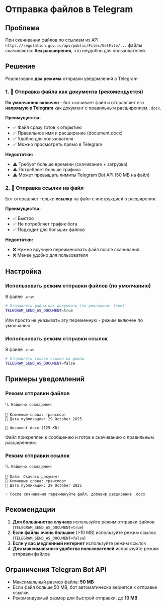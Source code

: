 # Отправка файлов в Telegram

## Проблема

При скачивании файлов по ссылкам из API `https://regulation.gov.ru/api/public/Files/GetFile/...` 
файлы скачиваются **без расширения**, что неудобно для пользователей.

## Решение

Реализовано **два режима** отправки уведомлений в Telegram:

### 1. 📎 Отправка файла как документа (рекомендуется)

**По умолчанию включен** - бот скачивает файл и отправляет его **напрямую в Telegram** 
как документ с правильным расширением `.docx`.

**Преимущества:**
- ✅ Файл сразу готов к открытию
- ✅ Правильное имя и расширение (document.docx)
- ✅ Удобно для пользователя
- ✅ Можно просмотреть прямо в Telegram

**Недостатки:**
- ⚠️ Требует больше времени (скачивание + загрузка)
- ⚠️ Потребляет больше трафика
- ⚠️ Может превышать лимиты Telegram Bot API (50 MB на файл)

### 2. 🔗 Отправка ссылки на файл

Бот отправляет только **ссылку** на файл с инструкцией о расширении.

**Преимущества:**
- ✅ Быстро
- ✅ Не потребляет трафик бота
- ✅ Подходит для больших файлов

**Недостатки:**
- ❌ Нужно вручную переименовать файл после скачивания
- ❌ Менее удобно для пользователя

## Настройка

### Использовать режим отправки файлов (по умолчанию)

В файле `.env`:

```bash
# Отправлять файлы как документы (по умолчанию: true)
TELEGRAM_SEND_AS_DOCUMENT=true
```

Или просто не указывать эту переменную - режим включен по умолчанию.

### Использовать режим отправки ссылок

В файле `.env`:

```bash
# Отправлять только ссылки на файлы
TELEGRAM_SEND_AS_DOCUMENT=false
```

## Примеры уведомлений

### Режим отправки файлов

```
🔍 Найдено совпадение

🔑 Ключевые слова: транспорт
📅 Дата публикации: 29 October 2025

📎 document.docx (125 KB)
```

Файл прикреплен к сообщению и готов к скачиванию с правильным расширением.

### Режим отправки ссылок

```
🔍 Найдено совпадение

📄 Файл: Скачать документ
🔑 Ключевые слова: транспорт
📅 Дата публикации: 29 October 2025

💡 После скачивания переименуйте файл, добавив расширение .docx
```

## Рекомендации

1. **Для большинства случаев** используйте режим отправки файлов (`TELEGRAM_SEND_AS_DOCUMENT=true`)
2. **Если файлы очень большие** (>10 MB) используйте режим ссылок (`TELEGRAM_SEND_AS_DOCUMENT=false`)
3. **Если у вас медленный интернет** используйте режим ссылок
4. **Для максимального удобства пользователей** используйте режим отправки файлов

## Ограничения Telegram Bot API

- Максимальный размер файла: **50 MB**
- Если файл больше 50 MB, бот автоматически вернется к отправке ссылки
- Рекомендуемый размер для быстрой отправки: до **10 MB**

